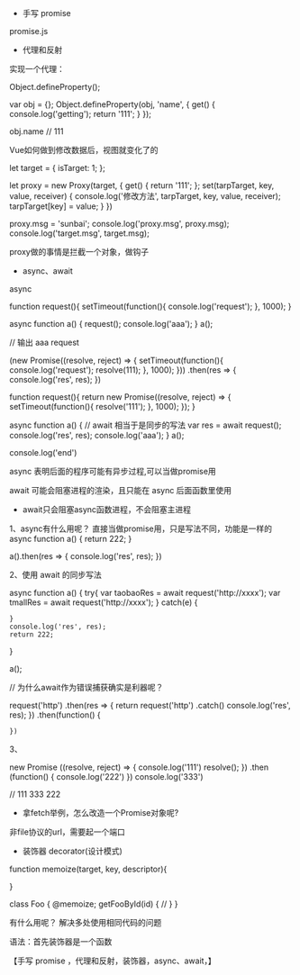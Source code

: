 - 手写 promise

promise.js

- 代理和反射

实现一个代理：

Object.defineProperty();

var obj = {};
Object.defineProperty(obj, 'name', {
    get() {
        console.log('getting');
        return '111';
    }
});

obj.name // 111

Vue如何做到修改数据后，视图就变化了的

let target = {
    isTarget: 1;
};

let proxy = new Proxy(target, {
    get() {
        return '111';
    };
    set(tarpTarget, key, value, receiver) {
        console.log('修改方法', tarpTarget, key, value, receiver);
        tarpTarget[key] = value;
    }
})

proxy.msg = 'sunbai';
console.log('proxy.msg', proxy.msg);
console.log('target.msg', target.msg);

proxy做的事情是拦截一个对象，做钩子


- async、await

async

<!-- 这是一个 async 的函数 -->

function request(){
    setTimeout(function(){
        console.log('request');
    }, 1000);
}

async function a() {
    request();
    console.log('aaa');
}
a();

// 输出 aaa request

(new Promise((resolve, reject) => {
    setTimeout(function(){
        console.log('request');
        resolve(111);
    }, 1000);
}))
    .then(res => {
        console.log('res', res);
    })

<!-- 输出 request，111-->
<!-- 同样的代码用async写会怎样呢 -->

function request(){
    return new Promise((resolve, reject) => {
        setTimeout(function(){
            resolve('111');
        }, 1000);
    });
}

async function a() {
    // await 相当于是同步的写法
    var res = await request();
    console.log('res', res);
    console.log('aaa');
}
a();

console.log('end')

<!-- 输出 end 111 aaa -->

async 表明后面的程序可能有异步过程,可以当做promise用

await 可能会阻塞进程的渲染，且只能在 async 后面函数里使用

* await只会阻塞async函数进程，不会阻塞主进程

1、async有什么用呢？ 直接当做promise用，只是写法不同，功能是一样的
async function a() {
    return 222;
}

a().then(res => {
    console.log('res', res);
})

2、使用 await 的同步写法

async function a() {
    try{
        var taobaoRes = await request('http://xxxx');
        var tmallRes = await request('http://xxxx');
    }
    catch(e) {
        
    }
    console.log('res', res);
    return 222;
}

a();

// 为什么await作为错误捕获确实是利器呢？

request('http')
    .then(res => {
        return request('http')
            .catch()
            console.log('res', res);
    })
    .then(function() {

    })

3、<!-- promise.then 是异步的，本身不是异步的，这里很重要 -->

new Promise ((resolve, reject) => {
    console.log('111')
    resolve();
})
    .then (function() {
        console.log('222')
    })
console.log('333')

// 111 333 222





- 拿fetch举例，怎么改造一个Promise对象呢?

非file协议的url，需要起一个端口


- 装饰器 decorator(设计模式)

function memoize(target, key, descriptor){

}

class Foo {
    @memoize;
    getFooById(id) {
        // 
    }
}

有什么用呢？
解决多处使用相同代码的问题

语法：首先装饰器是一个函数


【手写 promise ，代理和反射，装饰器，async、await，】
